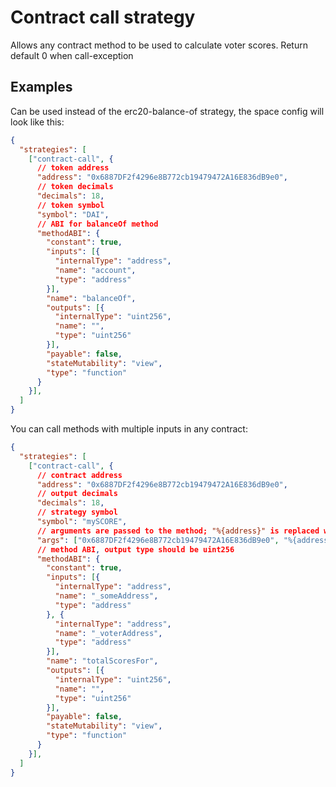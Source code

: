 # Contract call strategy

Allows any contract method to be used to calculate voter scores.
Return default 0 when call-exception

## Examples

Can be used instead of the erc20-balance-of strategy, the space config will look like this:

```JSON
{
  "strategies": [
    ["contract-call", {
      // token address
      "address": "0x6887DF2f4296e8B772cb19479472A16E836dB9e0",
      // token decimals
      "decimals": 18,
      // token symbol
      "symbol": "DAI",
      // ABI for balanceOf method
      "methodABI": {
        "constant": true,
        "inputs": [{
          "internalType": "address",
          "name": "account",
          "type": "address"
        }],
        "name": "balanceOf",
        "outputs": [{
          "internalType": "uint256",
          "name": "",
          "type": "uint256"
        }],
        "payable": false,
        "stateMutability": "view",
        "type": "function"
      }
    }],
  ]
}
```

You can call methods with multiple inputs in any contract:

```JSON
{
  "strategies": [
    ["contract-call", {
      // contract address
      "address": "0x6887DF2f4296e8B772cb19479472A16E836dB9e0",
      // output decimals
      "decimals": 18,
      // strategy symbol
      "symbol": "mySCORE",
      // arguments are passed to the method; "%{address}" is replaced with the voter's address; default value ["%{address}"]
      "args": ["0x6887DF2f4296e8B772cb19479472A16E836dB9e0", "%{address}"], 
      // method ABI, output type should be uint256
      "methodABI": {
        "constant": true,
        "inputs": [{
          "internalType": "address",
          "name": "_someAddress",
          "type": "address"
        }, {
          "internalType": "address",
          "name": "_voterAddress",
          "type": "address"
        }],
        "name": "totalScoresFor",
        "outputs": [{
          "internalType": "uint256",
          "name": "",
          "type": "uint256"
        }],
        "payable": false,
        "stateMutability": "view",
        "type": "function"
      }
    }],
  ]
}
```
